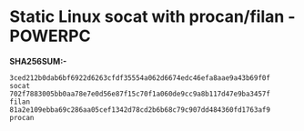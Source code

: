 # Static Linux socat with procan/filan - POWERPC


**SHA256SUM:-**



```
3ced212b0dab6bf6922d6263cfdf35554a062d6674edc46efa8aae9a43b69f0f  socat
702f7883005bb0aa78e7e0d56e87f15c70f1a060de9cc9a8b117d47e9ba3457f  filan
81a2e109ebba69c286aa05cef1342d78cd2b6b68c79c907dd484360fd1763af9  procan
```

